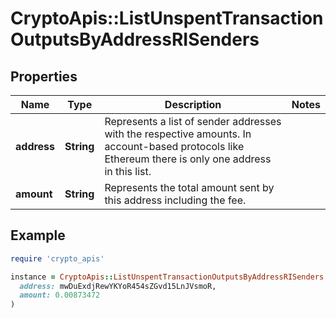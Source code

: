 # CryptoApis::ListUnspentTransactionOutputsByAddressRISenders

## Properties

| Name | Type | Description | Notes |
| ---- | ---- | ----------- | ----- |
| **address** | **String** | Represents a list of sender addresses with the respective amounts. In account-based protocols like Ethereum there is only one address in this list. |  |
| **amount** | **String** | Represents the total amount sent by this address including the fee. |  |

## Example

```ruby
require 'crypto_apis'

instance = CryptoApis::ListUnspentTransactionOutputsByAddressRISenders.new(
  address: mwDuExdjRewYKYoR454sZGvd15LnJVsmoR,
  amount: 0.00873472
)
```

